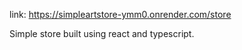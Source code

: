 link: https://simpleartstore-ymm0.onrender.com/store

Simple store built using react and typescript. 
